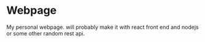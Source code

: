 # Webpage

My personal webpage. will probably make it with react front end and nodejs or some other random rest api.

